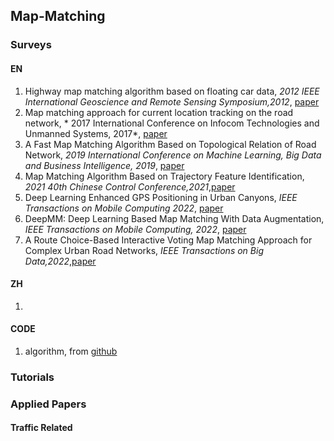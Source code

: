 ## Map-Matching

### Surveys
#### EN
1. Highway map matching algorithm based on floating car data, *2012 IEEE International Geoscience and Remote Sensing Symposium,2012*, [paper](https://ieeexplore.ieee.org/document/6352245)
2. Map matching approach for current location tracking on the road network, * 2017 International Conference on Infocom Technologies and Unmanned Systems, 2017*, [paper](https://ieeexplore.ieee.org/document/8286074)
3. A Fast Map Matching Algorithm Based on Topological Relation of Road Network, *2019 International Conference on Machine Learning, Big Data and Business Intelligence, 2019*, [paper](https://ieeexplore.ieee.org/document/8945646)
4. Map Matching Algorithm Based on Trajectory Feature Identification, *2021 40th Chinese Control Conference,2021*,[paper](https://ieeexplore.ieee.org/document/9550121)
5. Deep Learning Enhanced GPS Positioning in Urban Canyons, *IEEE Transactions on Mobile Computing 2022*, [paper](https://ieeexplore.ieee.org/document/9896986)
6. DeepMM: Deep Learning Based Map Matching With Data Augmentation, *IEEE Transactions on Mobile Computing, 2022*, [paper](https://ieeexplore.ieee.org/document/9288879)
7. A Route Choice-Based Interactive Voting Map Matching Approach for Complex Urban Road Networks, *IEEE Transactions on Big Data,2022*,[paper](https://www.computer.org/csdl/journal/bd/2022/05/09347692/1qWHcWcel8I)
#### ZH
1. 


#### CODE
1. algorithm, from [github](https://github.com/cyang-kth/fmm)


### Tutorials



### Applied Papers

#### Traffic Related

